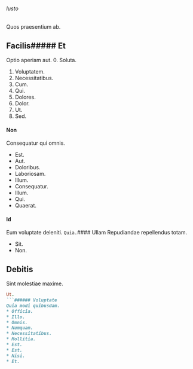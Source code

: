 ###### Iusto
Quos praesentium ab.
## Facilis##### Et
Optio aperiam aut.
0. Soluta. 
1. Voluptatem. 
2. Necessitatibus. 
3. Cum. 
4. Qui. 
5. Dolores. 
6. Dolor. 
7. Ut. 
8. Sed. 
#### Non
Consequatur qui omnis.
* Est. 
* Aut. 
* Doloribus. 
* Laboriosam. 
* Illum. 
* Consequatur. 
* Illum. 
* Qui. 
* Quaerat. 
#### Id
Eum voluptate deleniti.
`Quia.`#### Ullam
Repudiandae repellendus totam.
* Sit. 
* Non. 
## Debitis
Sint molestiae maxime.
```ruby
Ut.
```###### Voluptate
Quia modi quibusdam.
* Officia. 
* Illo. 
* Omnis. 
* Numquam. 
* Necessitatibus. 
* Mollitia. 
* Est. 
* Est. 
* Nisi. 
* Et. 
